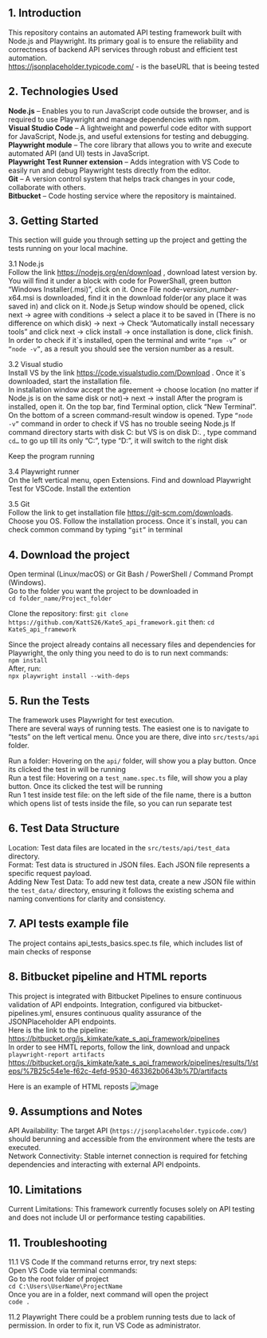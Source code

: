 ## 1. Introduction<br/>

This repository contains an automated API testing framework built with Node.js and Playwright. Its primary goal is to ensure the reliability and correctness of backend API services through robust and efficient test automation.<br/>
https://jsonplaceholder.typicode.com/ - is the baseURL that is beeing tested<br/>



## 2. Technologies Used <br/>

**Node.js** – Enables you to run JavaScript code outside the browser, and is required to use Playwright and manage dependencies with npm.<br/>
**Visual Studio Code** – A lightweight and powerful code editor with support for JavaScript, Node.js, and useful extensions for testing and debugging.<br/>
**Playwright module** – The core library that allows you to write and execute automated API (and UI) tests in JavaScript.<br/>
**Playwright Test Runner extension** – Adds integration with VS Code to easily run and debug Playwright tests directly from the editor.<br/>
**Git** – A version control system that helps track changes in your code, collaborate with others.<br/>
**Bitbucket** –  Code hosting service where the repository is maintained.<br/>



## 3. Getting Started<br/>

This section will guide you through setting up the project and getting the tests running on your local machine.

3.1 Node.js<br/>
Follow the link https://nodejs.org/en/download , download latest version by. You will find it under a block with code for PowerShall, green button “Windows Installer(.msi)”,  click on it.
Once File  node-*version_number*-x64.msi  is downloaded, find it in the download folder(or any place it was saved in) and click on it.
Node.js Setup window should be opened, click next -> agree with conditions -> select a place it to be saved in (There is no difference on which disk) -> next -> Check “Automatically install necessary tools” and click next -> click install -> once installation is done, click finish.
In order to check if it`s installed, open the terminal and write ```“npm -v” ```or ```“node -v”```, as a result you should see the version number as a result.

3.2 Visual studio<br/>
Install VS by the link https://code.visualstudio.com/Download . Once it`s downloaded, start the installation file.  
In installation window accept the agreement -> choose location (no matter if Node.js is on the same disk or not)-> next -> install
After the program is installed, open it. On the top bar, find Terminal option, click “New Terminal”. On the bottom of a screen command-result window is opened. Type ```“node -v”``` command in order to check if VS has no trouble seeing Node.js
If command directory starts with disk C: but VS is on disk D:. , type command ```cd…``` to go up till its only “C:”, type “D:”, it will switch to the right disk

Keep the program running 


3.4  Playwright runner<br/>
On the left vertical menu, open Extensions. Find and download Playwright Test for VSCode. Install the extention

3.5 Git<br/>
Follow the link to get installation file https://git-scm.com/downloads. Choose you OS. Follow the installation process. Once it`s install, you can check common command by typing ```“git”``` in terminal


## 4. Download the project<br/>

Open terminal (Linux/macOS) or Git Bash / PowerShell / Command Prompt (Windows).<br/>
Go to the folder you want the project to be downloaded in <br/>
```cd folder_name/Project_folder```

Clone the repository:
first:
```git clone https://github.com/KattS26/KateS_api_framework.git```
then:
```cd KateS_api_framework```

Since the project already contains all necessary files and dependencies for Playwright, the only thing you need to do is to run next commands:<br/>
```npm install ```<br/> 
After, run:<br/>
```npx playwright install --with-deps```<br/>


## 5. Run the Tests <br/>

The framework uses Playwright for test execution.<br/>
There are several ways of running tests. The easiest one is to navigate to “tests” on the left vertical menu. Once you are there, dive into  ```src/tests/api``` folder. <br/>

Run a folder: Hovering on the ```api/``` folder, will show you a play button. Once its clicked the test in  will be running <br/>
Run a test file: Hovering on a ```test_name.spec.ts``` file, will show you a play button. Once its clicked the test will be running <br/>
Run 1 test inside test file: on the left side of the file name, there is a button which opens list of tests inside the file, so you can run separate test <br/>



## 6. Test Data Structure <br/>

Location: Test data files are located in the ```src/tests/api/test_data``` directory.<br/>
Format: Test data is structured in JSON files. Each JSON file represents a specific request payload.<br/>
Adding New Test Data: To add new test data, create a new JSON file within the ```test_data/``` directory, ensuring it follows the existing schema and naming conventions for clarity and consistency.<br/>



## 7. API tests example file<br/>

The project contains api_tests_basics.spec.ts file, which includes list of main checks of response<br/>

## 8. Bitbucket pipeline and HTML reports <br/>

This project is integrated with Bitbucket Pipelines to ensure continuous validation of API endpoints. Integration, configured via bitbucket-pipelines.yml, ensures continuous quality assurance of the JSONPlaceholder API endpoints.<br/>
Here is the link to the pipeline:<br/>
https://bitbucket.org/js_kimkate/kate_s_api_framework/pipelines<br/>
In order to see HMTL reports, follow the link, download and unpack ```playwright-report artifacts```<br/>
https://bitbucket.org/js_kimkate/kate_s_api_framework/pipelines/results/1/steps/%7B25c54e1e-f62c-4efd-9530-463362b0643b%7D/artifacts<br/>

Here is an example of HTML reposts
![image](https://github.com/user-attachments/assets/e8ebbedc-13f3-4817-94d8-cee99867e53e)


## 9. Assumptions and Notes<br/>

API Availability: The target API (```https://jsonplaceholder.typicode.com/```) should berunning and accessible from the environment where the tests are executed.<br/>
Network Connectivity: Stable internet connection is required for fetching dependencies and interacting with external API endpoints.<br/>



## 10. Limitations<br/>

Current Limitations:
This framework currently focuses solely on API testing and does not include UI or performance testing capabilities.



## 11. Troubleshooting<br/>

11.1 VS Code
If the command returns error, try next steps:<br/>
Open VS Code via terminal commands:<br/>
Go to the root folder of project<br/>
```cd C:\Users\UserName\ProjectName```<br/>
Once you are in a folder, next command will open the project<br/>
```code .```<br/>

11.2 Playwright 
There could be a problem running tests due to lack of permission. In order to fix it, run VS Code as administrator.  <br/>

